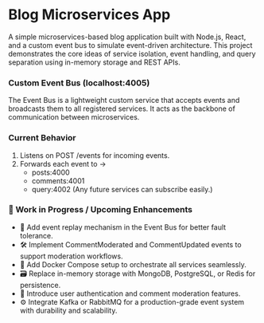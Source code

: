 # Blog Microservices App
A simple microservices-based blog application built with Node.js, React, and a custom event bus to simulate event-driven architecture. This project demonstrates the core ideas of service isolation, event handling, and query separation using in-memory storage and REST APIs.

### Custom Event Bus (localhost:4005)
The Event Bus is a lightweight custom service that accepts events and broadcasts them to all registered services. It acts as the backbone of communication between microservices.

### Current Behavior
1. Listens on POST /events for incoming events.
2. Forwards each event to ->
   - posts:4000
   - comments:4001
   - query:4002 (Any future services can subscribe easily.)


### 🚧 Work in Progress / Upcoming Enhancements

- 🔁 Add event replay mechanism in the Event Bus for better fault tolerance.
- 🛠️ Implement CommentModerated and CommentUpdated events to support moderation workflows.
- 🐳 Add Docker Compose setup to orchestrate all services seamlessly.
- 🗃️ Replace in-memory storage with MongoDB, PostgreSQL, or Redis for persistence.
- 🔐 Introduce user authentication and comment moderation features.
- ⚙️ Integrate Kafka or RabbitMQ for a production-grade event system with durability and scalability.
